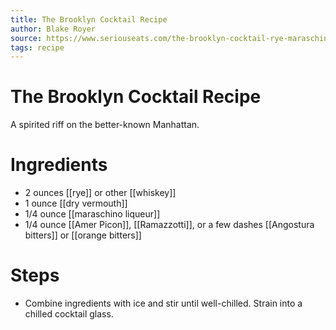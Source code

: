 ```yaml
---
title: The Brooklyn Cocktail Recipe
author: Blake Royer
source: https://www.seriouseats.com/the-brooklyn-cocktail-rye-maraschino-vermouth
tags: recipe
---
```

# The Brooklyn Cocktail Recipe
A spirited riff on the better-known Manhattan.
# Ingredients
- 2 ounces [[rye]] or other [[whiskey]]
- 1 ounce [[dry vermouth]] 
- 1/4 ounce [[maraschino liqueur]]
- 1/4 ounce [[Amer Picon]], [[Ramazzotti]], or a few dashes [[Angostura bitters]] or [[orange bitters]]
# Steps
- Combine ingredients with ice and stir until well-chilled. Strain into a chilled cocktail glass.

